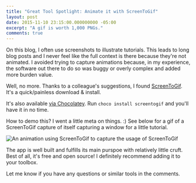 ```yaml
---
title: "Great Tool Spotlight: Animate it with ScreenToGif"
layout: post
date: 2015-11-10 23:15:00.000000000 -05:00
excerpt: "A gif is worth 1,000 PNGs."
comments: true
---
```

On this blog, I often use screenshots to illustrate tutorials. This leads to long blog posts and I never feel like the full context is there because they're not animated. I avoided trying to capture animations because, in my experience, the software out there to do so was buggy or overly complex and added more burden value. 

Well, no more. Thanks to a colleague's suggestions, I found [ScreenToGif](https://screentogif.codeplex.com/). It's a quick/painless download & install. 

It's also available [via Chocolatey](https://chocolatey.org/packages/screentogif). Run `choco install screentogif` and you'll have it in no time.

How to demo this? I went a little meta on things. :) See below for a gif of a ScreenToGif capture of itself capturing a window for a little tutorial.

![An animation using ScreenToGif to capture the usage of ScreenToGif]({{site.post-images}}/ScreenToGif_Tutorial.gif)

The app is well built and fulfills its main purspoe with relatively little cruft.  Best of all, it's free and open source! I definitely recommend adding it to your toolbox. 

Let me know if you have any questions or similar tools in the comments.